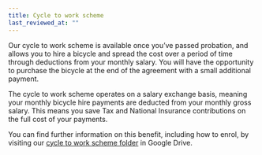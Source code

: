 ```yaml
---
title: Cycle to work scheme
last_reviewed_at: ""
---
```

Our cycle to work scheme is available once you’ve passed probation, and allows you to hire a bicycle and spread the cost over a period of time through deductions from your monthly salary. You will have the opportunity to purchase the bicycle at the end of the agreement with a small additional payment.

The cycle to work scheme operates on a salary exchange basis, meaning your monthly bicycle hire payments are deducted from your monthly gross salary. This means you save Tax and National Insurance contributions on the full cost of your payments.

You can find further information on this benefit, including how to enrol, by visiting our [cycle to work scheme folder](https://drive.google.com/drive/folders/1cdOLkDFd-bFz09ap_a5HkyTdlEw4PvTs) in Google Drive.
